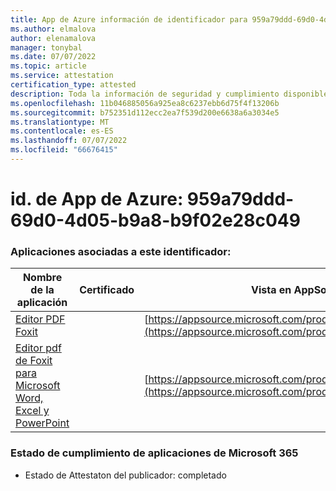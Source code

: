 ```yaml
---
title: App de Azure información de identificador para 959a79ddd-69d0-4d05-b9a8-b9f02e28c049
ms.author: elmalova
author: elenamalova
manager: tonybal
ms.date: 07/07/2022
ms.topic: article
ms.service: attestation
certification_type: attested
description: Toda la información de seguridad y cumplimiento disponible para 959a79ddd-69d0-4d05-b9a8-b9f02e28c049.
ms.openlocfilehash: 11b046885056a925ea8c6237ebb6d75f4f13206b
ms.sourcegitcommit: b752351d112ecc2ea7f539d200e6638a6a3034e5
ms.translationtype: MT
ms.contentlocale: es-ES
ms.lasthandoff: 07/07/2022
ms.locfileid: "66676415"
---
```

# <a name="azure-app-id-959a79dd-69d0-4d05-b9a8-b9f02e28c049"></a>id. de App de Azure: 959a79ddd-69d0-4d05-b9a8-b9f02e28c049


### <a name="apps-associated-with-this-id"></a>Aplicaciones asociadas a este identificador:
| **Nombre de la aplicación** | **Certificado** | **Vista en AppSource** |
|--------------|---------------|-----------------------|
| [Editor PDF Foxit](../forward/WA200003703.md) |  | [https://appsource.microsoft.com/product/office/WA200003703](https://appsource.microsoft.com/product/office/WA200003703) |
| [Editor pdf de Foxit para Microsoft Word, Excel y PowerPoint](../forward/WA200003206.md) |  | [https://appsource.microsoft.com/product/office/WA200003206](https://appsource.microsoft.com/product/office/WA200003206) |

### <a name="microsoft-365-app-compliance-status"></a>Estado de cumplimiento de aplicaciones de Microsoft 365
- Estado de Attestaton del publicador: completado
